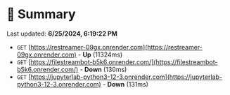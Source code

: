 # 📖 Summary
Last updated: **6/25/2024, 6:19:22 PM**

- `GET` [https://restreamer-09gx.onrender.com](https://restreamer-09gx.onrender.com) - **Up** (11324ms)
- `GET` [https://filestreambot-b5k6.onrender.com/](https://filestreambot-b5k6.onrender.com/) - **Down** (130ms)
- `GET` [https://jupyterlab-python3-12-3.onrender.com](https://jupyterlab-python3-12-3.onrender.com) - **Down** (131ms)
